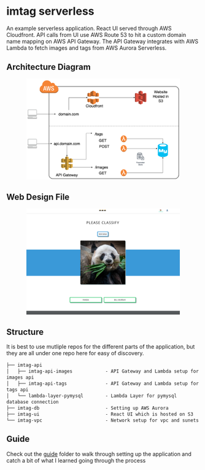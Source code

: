 # imtag serverless

An example serverless application. React UI served through AWS Cloudfront. API calls from UI use AWS Route 53 to hit a custom domain name mapping on AWS API Gateway. The API Gateway integrates with AWS Lambda to fetch images and tags from AWS Aurora Serverless.

## Architecture Diagram

<div style="text-align:center">
  <img src="guide/images/diagram.png" width="400" >
</div>

## Web Design File

<div style="text-align:center">
  <img src="guide/images/web.png" width="400" style="text-align:center">
</div>


## Structure

It is best to use mutliple repos for the different parts of the application, but they are all under one repo here for easy of discovery.

```text
├── imtag-api
│   ├── imtag-api-images            - API Gateway and Lambda setup for images api
│   ├── imtag-api-tags              - API Gateway and Lambda setup for tags api
│   └── lambda-layer-pymysql        - Lambda Layer for pymysql database connection
├── imtag-db                        - Setting up AWS Aurora
├── imtag-ui                        - React UI which is hosted on S3
└── imtag-vpc                       - Network setup for vpc and sunets
```

## Guide

Check out the [guide](guide) folder to walk through setting up the application and catch a bit of what I learned going through the process
